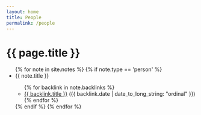 ```yaml
---
layout: home
title: People
permalink: /people
---
```


<h1>{{ page.title }}</h1>

<ul>
    {% for note in site.notes %}
    {% if note.type == 'person' %}
    <li class="bold" id="{{note.title | slugify }}">{{ note.title }}</li>
		<ul>
		{% for backlink in note.backlinks %}
			<li><a href="{{ backlink.url }}">{{ backlink.title }}</a> ({{ backlink.date | date_to_long_string: "ordinal" }})</li>
		{% endfor %}
		</ul>
    {% endif %}
    {% endfor %}
</ul>
